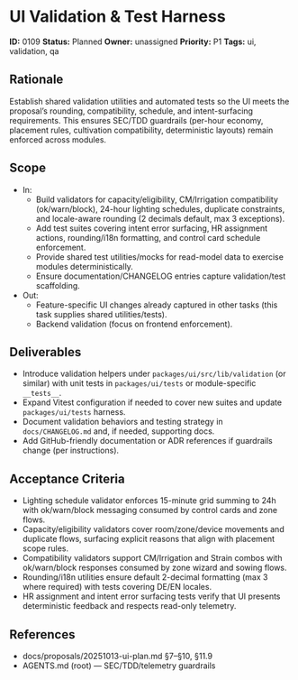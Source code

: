 # UI Validation & Test Harness

**ID:** 0109
**Status:** Planned
**Owner:** unassigned
**Priority:** P1
**Tags:** ui, validation, qa

## Rationale
Establish shared validation utilities and automated tests so the UI meets the proposal’s rounding, compatibility, schedule, and intent-surfacing requirements.
This ensures SEC/TDD guardrails (per-hour economy, placement rules, cultivation compatibility, deterministic layouts) remain enforced across modules.

## Scope
- In:
  - Build validators for capacity/eligibility, CM/Irrigation compatibility (ok/warn/block), 24-hour lighting schedules, duplicate constraints, and locale-aware rounding (2 decimals default, max 3 exceptions).
  - Add test suites covering intent error surfacing, HR assignment actions, rounding/i18n formatting, and control card schedule enforcement.
  - Provide shared test utilities/mocks for read-model data to exercise modules deterministically.
  - Ensure documentation/CHANGELOG entries capture validation/test scaffolding.
- Out:
  - Feature-specific UI changes already captured in other tasks (this task supplies shared utilities/tests).
  - Backend validation (focus on frontend enforcement).

## Deliverables
- Introduce validation helpers under `packages/ui/src/lib/validation` (or similar) with unit tests in `packages/ui/tests` or module-specific `__tests__`.
- Expand Vitest configuration if needed to cover new suites and update `packages/ui/tests` harness.
- Document validation behaviors and testing strategy in `docs/CHANGELOG.md` and, if needed, supporting docs.
- Add GitHub-friendly documentation or ADR references if guardrails change (per instructions).

## Acceptance Criteria
- Lighting schedule validator enforces 15-minute grid summing to 24h with ok/warn/block messaging consumed by control cards and zone flows.
- Capacity/eligibility validators cover room/zone/device movements and duplicate flows, surfacing explicit reasons that align with placement scope rules.
- Compatibility validators support CM/Irrigation and Strain combos with ok/warn/block responses consumed by zone wizard and sowing flows.
- Rounding/i18n utilities ensure default 2-decimal formatting (max 3 where required) with tests covering DE/EN locales.
- HR assignment and intent error surfacing tests verify that UI presents deterministic feedback and respects read-only telemetry.

## References
- docs/proposals/20251013-ui-plan.md §7–§10, §11.9
- AGENTS.md (root) — SEC/TDD/telemetry guardrails
